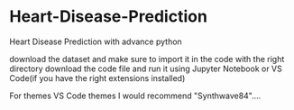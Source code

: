 # Heart-Disease-Prediction
Heart Disease Prediction with advance python

download the dataset and make sure to import it in the code with the right directory
download the code file and run it using Jupyter Notebook or VS Code(if you have the right extensions installed)


For themes VS Code themes I would recommend "Synthwave84"....
